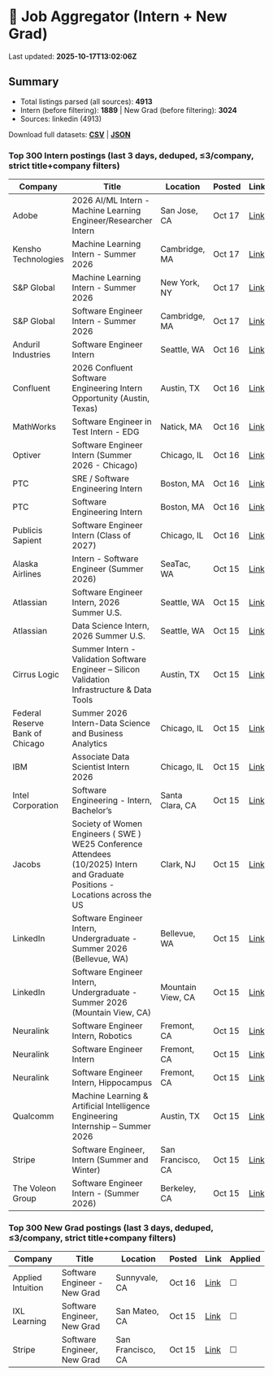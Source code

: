 # 🔎 Job Aggregator (Intern + New Grad)

Last updated: **2025-10-17T13:02:06Z**

## Summary
- Total listings parsed (all sources): **4913**
- Intern (before filtering): **1889** | New Grad (before filtering): **3024**
- Sources: linkedin (4913)

Download full datasets: **[CSV](data/jobs.csv)** | **[JSON](data/jobs.json)**

### Top 300 Intern postings (last 3 days, deduped, ≤3/company, strict title+company filters)
| Company | Title | Location | Posted | Link | Applied |
|---|---|---|---|---|---|
| Adobe | 2026 AI/ML Intern - Machine Learning Engineer/Researcher  Intern | San Jose, CA | Oct 17 | [Link](https://www.linkedin.com/jobs/view/2026-ai-ml-intern-machine-learning-engineer-researcher-intern-at-adobe-4305270175?position=3&pageNum=7&refId=R1NhSlccFCkAN4OrhBB1dw%3D%3D&trackingId=tUTkXtgfq4%2Fiwf76gUiaxQ%3D%3D) | ☐ |
| Kensho Technologies | Machine Learning Intern - Summer 2026 | Cambridge, MA | Oct 17 | [Link](https://www.linkedin.com/jobs/view/machine-learning-intern-summer-2026-at-kensho-technologies-4296137534?position=1&pageNum=0&refId=YfjuwokGQuv5UHz3UG3sPw%3D%3D&trackingId=lZQbpdxpUeTO0cTPa3qbbQ%3D%3D) | ☐ |
| S&P Global | Machine Learning Intern - Summer 2026 | New York, NY | Oct 17 | [Link](https://www.linkedin.com/jobs/view/machine-learning-intern-summer-2026-at-s-p-global-4295782927?position=2&pageNum=0&refId=CqBzjhoYpBiQA7Nl4zFbsQ%3D%3D&trackingId=r05pjruNF9EaL1hyBNb2XA%3D%3D) | ☐ |
| S&P Global | Software Engineer Intern - Summer 2026 | Cambridge, MA | Oct 17 | [Link](https://www.linkedin.com/jobs/view/software-engineer-intern-summer-2026-at-s-p-global-4295789331?position=7&pageNum=7&refId=stFhm5UbDkJqsXCJXHaBBQ%3D%3D&trackingId=FnCDCPJEtb%2BWckP%2FDIAZkA%3D%3D) | ☐ |
| Anduril Industries | Software Engineer Intern | Seattle, WA | Oct 16 | [Link](https://www.linkedin.com/jobs/view/software-engineer-intern-at-anduril-industries-4283478075?position=4&pageNum=7&refId=PrZH3hpFaN88gc1BsAC2Pg%3D%3D&trackingId=Je25KLDbaMZDXpCy%2FOhXhA%3D%3D) | ☐ |
| Confluent | 2026 Confluent Software Engineering Intern Opportunity (Austin, Texas) | Austin, TX | Oct 16 | [Link](https://www.linkedin.com/jobs/view/2026-confluent-software-engineering-intern-opportunity-austin-texas-at-confluent-4315375961?position=3&pageNum=2&refId=DTFGAsDhfuNek7Ba%2BYSTJA%3D%3D&trackingId=MqdAdrtsXufcGIgTPvVPfA%3D%3D) | ☐ |
| MathWorks | Software Engineer in Test Intern - EDG | Natick, MA | Oct 16 | [Link](https://www.linkedin.com/jobs/view/software-engineer-in-test-intern-edg-at-mathworks-4313079717?position=2&pageNum=7&refId=Itir%2FttvCtIXjgSXslIpBw%3D%3D&trackingId=087M2T8q%2FF25tfp2FSBVkg%3D%3D) | ☐ |
| Optiver | Software Engineer Intern (Summer 2026 - Chicago) | Chicago, IL | Oct 16 | [Link](https://www.linkedin.com/jobs/view/software-engineer-intern-summer-2026-chicago-at-optiver-4256951488?position=6&pageNum=0&refId=W%2Bs1WnzKhu%2FZsgv%2B2z6Tlg%3D%3D&trackingId=z3M09HpsHEdcpaXKIcAjtw%3D%3D) | ☐ |
| PTC | SRE / Software Engineering Intern | Boston, MA | Oct 16 | [Link](https://www.linkedin.com/jobs/view/sre-software-engineering-intern-at-ptc-4312448559?position=8&pageNum=5&refId=awQSLFQ6Uydd3Ulq7Ygftg%3D%3D&trackingId=9C6%2BhUsYDreKo5sdP99P%2Bw%3D%3D) | ☐ |
| PTC | Software Engineering Intern | Boston, MA | Oct 16 | [Link](https://www.linkedin.com/jobs/view/software-engineering-intern-at-ptc-4312437645?position=2&pageNum=7&refId=stFhm5UbDkJqsXCJXHaBBQ%3D%3D&trackingId=Tl65Bhd03nOUQWusgJqSDg%3D%3D) | ☐ |
| Publicis Sapient | Software Engineer Intern (Class of 2027) | Chicago, IL | Oct 16 | [Link](https://www.linkedin.com/jobs/view/software-engineer-intern-class-of-2027-at-publicis-sapient-4313099431?position=7&pageNum=0&refId=W%2Bs1WnzKhu%2FZsgv%2B2z6Tlg%3D%3D&trackingId=xc4hbwCTiVWVQbJtjaW6Qg%3D%3D) | ☐ |
| Alaska Airlines | Intern - Software Engineer (Summer 2026) | SeaTac, WA | Oct 15 | [Link](https://www.linkedin.com/jobs/view/intern-software-engineer-summer-2026-at-alaska-airlines-4314780093?position=2&pageNum=2&refId=zMG9SYxt51IUajb1rJbJSg%3D%3D&trackingId=MSNKI7xaBsxVUlD9jyvT6Q%3D%3D) | ☐ |
| Atlassian | Software Engineer Intern, 2026 Summer U.S. | Seattle, WA | Oct 15 | [Link](https://www.linkedin.com/jobs/view/software-engineer-intern-2026-summer-u-s-at-atlassian-4294695520?position=4&pageNum=2&refId=2i7USKrLeunr07O0u3FZUw%3D%3D&trackingId=M5Yf5SoT8kc%2FuXwYGgNP6w%3D%3D) | ☐ |
| Atlassian | Data Science Intern, 2026 Summer U.S. | Seattle, WA | Oct 15 | [Link](https://www.linkedin.com/jobs/view/data-science-intern-2026-summer-u-s-at-atlassian-4294623590?position=3&pageNum=7&refId=mcORawWSPeR9%2BdmT7TCd7Q%3D%3D&trackingId=hjdbODdbAZtx%2Fst0nC3nnQ%3D%3D) | ☐ |
| Cirrus Logic | Summer Intern - Validation Software Engineer – Silicon Validation Infrastructure & Data Tools | Austin, TX | Oct 15 | [Link](https://www.linkedin.com/jobs/view/summer-intern-validation-software-engineer-%E2%80%93-silicon-validation-infrastructure-data-tools-at-cirrus-logic-4294278063?position=9&pageNum=7&refId=t4TMVjfVHQqDYxet2gma8w%3D%3D&trackingId=PEL8dEG71DN5Gac6iw%2FDqA%3D%3D) | ☐ |
| Federal Reserve Bank of Chicago | Summer 2026 Intern-Data Science and Business Analytics | Chicago, IL | Oct 15 | [Link](https://www.linkedin.com/jobs/view/summer-2026-intern-data-science-and-business-analytics-at-federal-reserve-bank-of-chicago-4315307963?position=10&pageNum=0&refId=RhxDuNx6Ul85VhMeOqv70Q%3D%3D&trackingId=iwRR4%2Bs3VAyD13NcQpHxAQ%3D%3D) | ☐ |
| IBM | Associate Data Scientist Intern 2026 | Chicago, IL | Oct 15 | [Link](https://www.linkedin.com/jobs/view/associate-data-scientist-intern-2026-at-ibm-4312423581?position=7&pageNum=2&refId=gEYmTe49Y90HsIZD3p7S7w%3D%3D&trackingId=xdgwDhCxX63u9w7UC16XWA%3D%3D) | ☐ |
| Intel Corporation | Software Engineering -  Intern, Bachelor’s | Santa Clara, CA | Oct 15 | [Link](https://www.linkedin.com/jobs/view/software-engineering-intern-bachelor%E2%80%99s-at-intel-corporation-4314760968?position=10&pageNum=7&refId=axG4pHu5l3B6w1KAvw%2BqDQ%3D%3D&trackingId=Vh%2BLZHd0FOFVJ7NSwIxgzg%3D%3D) | ☐ |
| Jacobs | Society of Women Engineers ( SWE ) WE25 Conference Attendees (10/2025) Intern and Graduate Positions - Locations across the US | Clark, NJ | Oct 15 | [Link](https://www.linkedin.com/jobs/view/society-of-women-engineers-swe-we25-conference-attendees-10-2025-intern-and-graduate-positions-locations-across-the-us-at-jacobs-4305170250?position=1&pageNum=2&refId=OB8HHZcic%2F2ja8o9wKn1nA%3D%3D&trackingId=4%2FZ9lX02cNm64ZYQRpKR5g%3D%3D) | ☐ |
| LinkedIn | Software Engineer Intern, Undergraduate - Summer 2026 (Bellevue, WA) | Bellevue, WA | Oct 15 | [Link](https://www.linkedin.com/jobs/view/software-engineer-intern-undergraduate-summer-2026-bellevue-wa-at-linkedin-4315361550?position=6&pageNum=0&refId=DvCflrD1EpxeXk%2FsRHkttw%3D%3D&trackingId=SsTJ5NDxw8S3gshQVs9Hjg%3D%3D) | ☐ |
| LinkedIn | Software Engineer Intern, Undergraduate - Summer 2026 (Mountain View, CA) | Mountain View, CA | Oct 15 | [Link](https://www.linkedin.com/jobs/view/software-engineer-intern-undergraduate-summer-2026-mountain-view-ca-at-linkedin-4315357624?position=9&pageNum=5&refId=GmYCvt5PSGmPef39JQlegA%3D%3D&trackingId=08FwoGmYVi3uVoMA1Yeaow%3D%3D) | ☐ |
| Neuralink | Software Engineer Intern, Robotics | Fremont, CA | Oct 15 | [Link](https://www.linkedin.com/jobs/view/software-engineer-intern-robotics-at-neuralink-4124809160?position=9&pageNum=7&refId=axG4pHu5l3B6w1KAvw%2BqDQ%3D%3D&trackingId=0jXQE1x2KjPxSF5HYHaftw%3D%3D) | ☐ |
| Neuralink | Software Engineer Intern | Fremont, CA | Oct 15 | [Link](https://www.linkedin.com/jobs/view/software-engineer-intern-at-neuralink-4282012575?position=2&pageNum=5&refId=TQO05q1gsNxyfgYn38SIiw%3D%3D&trackingId=HQebFmOzyB4PS1nXynTs%2Bg%3D%3D) | ☐ |
| Neuralink | Software Engineer Intern, Hippocampus | Fremont, CA | Oct 15 | [Link](https://www.linkedin.com/jobs/view/software-engineer-intern-hippocampus-at-neuralink-4100716530?position=10&pageNum=2&refId=xo9nFNkJ4uBKpP3U7RRO4Q%3D%3D&trackingId=z5ab%2BXJJNdImkJEjApANzw%3D%3D) | ☐ |
| Qualcomm | Machine Learning & Artificial Intelligence Engineering Internship – Summer 2026 | Austin, TX | Oct 15 | [Link](https://www.linkedin.com/jobs/view/machine-learning-artificial-intelligence-engineering-internship-%E2%80%93-summer-2026-at-qualcomm-4294280506?position=3&pageNum=0&refId=CeassbBCJ9IdcyZeBBwGAA%3D%3D&trackingId=GR2K5nlKOgR4f3vlOcT3kQ%3D%3D) | ☐ |
| Stripe | Software Engineer, Intern (Summer and Winter) | San Francisco, CA | Oct 15 | [Link](https://www.linkedin.com/jobs/view/software-engineer-intern-summer-and-winter-at-stripe-4294685788?position=8&pageNum=0&refId=32l9U873ZtYs2415HZVOsg%3D%3D&trackingId=so6%2FqDKVwVM%2FzQrcHZuKCA%3D%3D) | ☐ |
| The Voleon Group | Software Engineer Intern - (Summer 2026) | Berkeley, CA | Oct 15 | [Link](https://www.linkedin.com/jobs/view/software-engineer-intern-summer-2026-at-the-voleon-group-4294675728?position=6&pageNum=5&refId=H6N5VCfJQMTx95Sw1wIJ4w%3D%3D&trackingId=QSX80B3GWc2SjSqcjnDzHA%3D%3D) | ☐ |

### Top 300 New Grad postings (last 3 days, deduped, ≤3/company, strict title+company filters)
| Company | Title | Location | Posted | Link | Applied |
|---|---|---|---|---|---|
| Applied Intuition | Software Engineer - New Grad | Sunnyvale, CA | Oct 16 | [Link](https://www.linkedin.com/jobs/view/software-engineer-new-grad-at-applied-intuition-4282701327?position=5&pageNum=0&refId=CqqxlQ0Kn%2BreKrlsb2G23Q%3D%3D&trackingId=9e%2BlIuhA4fPmSM68TTb9xg%3D%3D) | ☐ |
| IXL Learning | Software Engineer, New Grad | San Mateo, CA | Oct 15 | [Link](https://www.linkedin.com/jobs/view/software-engineer-new-grad-at-ixl-learning-4304324658?position=1&pageNum=7&refId=jbkhUKDZn4CxQBfkasqqHg%3D%3D&trackingId=P9Y0tRaWHjXzC9EvTJ16nQ%3D%3D) | ☐ |
| Stripe | Software Engineer, New Grad | San Francisco, CA | Oct 15 | [Link](https://www.linkedin.com/jobs/view/software-engineer-new-grad-at-stripe-4294691515?position=3&pageNum=0&refId=qf%2BuXCohDOdvegt%2FXbMNyw%3D%3D&trackingId=CDkhx1ywKp6oQLYPREQBxQ%3D%3D) | ☐ |
